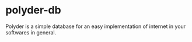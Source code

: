 # polyder-db
Polyder is a simple database for an easy implementation of internet in your softwares in general.
